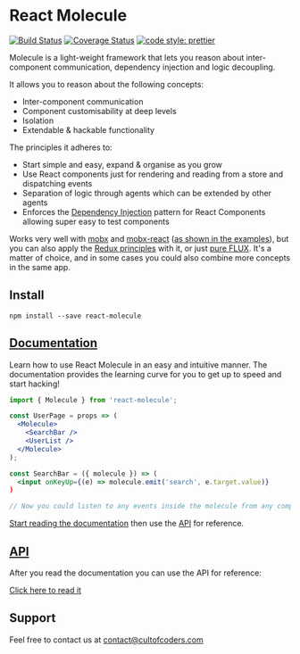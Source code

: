 # React Molecule

[![Build Status](https://travis-ci.org/cult-of-coders/react-molecule.svg?branch=master)](https://travis-ci.org/cult-of-coders/react-molecule)
[![Coverage Status](https://coveralls.io/repos/github/cult-of-coders/react-molecule/badge.svg?branch=master)](https://coveralls.io/github/cult-of-coders/react-molecule?branch=master)
[![code style: prettier](https://img.shields.io/badge/code_style-prettier-ff69b4.svg)](https://github.com/prettier/prettier)

Molecule is a light-weight framework that lets you reason about inter-component communication, dependency injection and logic decoupling.

It allows you to reason about the following concepts:

- Inter-component communication
- Component customisability at deep levels
- Isolation
- Extendable & hackable functionality

The principles it adheres to:

- Start simple and easy, expand & organise as you grow
- Use React components just for rendering and reading from a store and dispatching events
- Separation of logic through agents which can be extended by other agents
- Enforces the [Dependency Injection](https://en.wikipedia.org/wiki/Dependency_injection) pattern for React Components allowing super easy to test components

Works very well with [mobx](https://mobx.js.org/) and [mobx-react](https://github.com/mobxjs/mobx-react) ([as shown in the examples](./docs/EXAMPLES.md)), but you can also apply the [Redux principles](./docs/REDUX.md) with it, or just [pure FLUX](https://facebook.github.io/flux/docs/overview.html). It's a matter of choice, and in some cases you could also combine more concepts in the same app.

## Install

`npm install --save react-molecule`

## [Documentation](./docs/index.md)

Learn how to use React Molecule in an easy and intuitive manner. The documentation provides the learning curve for you to get up to speed and start hacking!

```jsx
import { Molecule } from 'react-molecule';

const UserPage = props => (
  <Molecule>
    <SearchBar />
    <UserList />
  </Molecule>
);

const SearchBar = ({ molecule }) => (
  <input onKeyUp={(e) => molecule.emit('search', e.target.value)}
)

// Now you could listen to any events inside the molecule from any components inside it
```

[Start reading the documentation](./docs/index.md) then use the [API](./docs/API.md) for reference.

## [API](./docs/API.md)

After you read the documentation you can use the API for reference:

[Click here to read it](./docs/API.md)

## Support

Feel free to contact us at contact@cultofcoders.com
